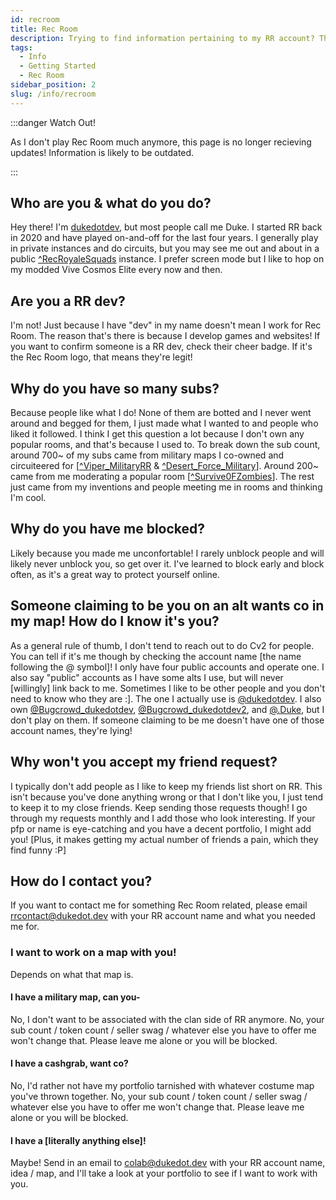 ```yaml
---
id: recroom
title: Rec Room
description: Trying to find information pertaining to my RR account? Then look no further!
tags:
  - Info
  - Getting Started
  - Rec Room
sidebar_position: 2
slug: /info/recroom
---
```


:::danger Watch Out!

As I don't play Rec Room much anymore, this page is no longer recieving updates! Information is likely to be outdated.

:::

## Who are you & what do you do?

Hey there! I'm [dukedotdev](https://rec.net/user/dukedotdev), but most people call me Duke. I started RR back in 2020 and have played on-and-off for the last four years. I generally play in private instances and do circuits, but you may see me out and about in a public [^RecRoyaleSquads](https://rec.net/room/RecRoyaleSquads) instance. I prefer screen mode but I like to hop on my modded Vive Cosmos Elite every now and then.

## Are you a RR dev?

I'm not! Just because I have "dev" in my name doesn't mean I work for Rec Room. The reason that's there is because I develop games and websites! If you want to confirm someone is a RR dev, check their cheer badge. If it's the Rec Room logo, that means they're legit!

## Why do you have so many subs?

Because people like what I do! None of them are botted and I never went around and begged for them, I just made what I wanted to and people who liked it followed. I think I get this question a lot because I don't own any popular rooms, and that's because I used to. To break down the sub count, around 700~ of my subs came from military maps I co-owned and circuiteered for [[^Viper_MilitaryRR](https://rec.net/room/Viper_MilitaryRRS) & [^Desert_Force_Military](https://rec.net/room/Desert_Force_Military)]. Around 200~ came from me moderating a popular room [[^Survive0FZombies](https://rec.net/room/Survive0FZombies)]. The rest just came from my inventions and people meeting me in rooms and thinking I'm cool.

## Why do you have me blocked?

Likely because you made me unconfortable! I rarely unblock people and will likely never unblock you, so get over it. I've learned to block early and block often, as it's a great way to protect yourself online.

## Someone claiming to be you on an alt wants co in my map! How do I know it's you?

As a general rule of thumb, I don't tend to reach out to do Cv2 for people. You can tell if it's me though by checking the account name [the name following the @ symbol]! I only have four public accounts and operate one. I also say "public" accounts as I have some alts I use, but will never [willingly] link back to me. Sometimes I like to be other people and you don't need to know who they are :]. The one I actually use is [@dukedotdev](https://rec.net/user/dukedotdev). I also own [@Bugcrowd_dukedotdev](https://rec.net/user/Bugcrowd_dukedotdev), [@Bugcrowd_dukedotdev2](https://rec.net/user/Bugcrowd_dukedotdev2), and [@.Duke](https://rec.net/user/.Duke), but I don't play on them. If someone claiming to be me doesn't have one of those account names, they're lying!

## Why won't you accept my friend request?

I typically don't add people as I like to keep my friends list short on RR. This isn't because you've done anything wrong or that I don't like you, I just tend to keep it to my close friends. Keep sending those requests though! I go through my requests monthly and I add those who look interesting. If your pfp or name is eye-catching and you have a decent portfolio, I might add you! [Plus, it makes getting my actual number of friends a pain, which they find funny :P]

## How do I contact you?

If you want to contact me for something Rec Room related, please email [rrcontact@dukedot.dev](mailto:rrcontact@dukedot.dev) with your RR account name and what you needed me for.

### I want to work on a map with you!

Depends on what that map is.

#### I have a military map, can you-

No, I don't want to be associated with the clan side of RR anymore. No, your sub count / token count / seller swag / whatever else you have to offer me won't change that. Please leave me alone or you will be blocked.

#### I have a cashgrab, want co?

No, I'd rather not have my portfolio tarnished with whatever costume map you've thrown together. No, your sub count / token count / seller swag / whatever else you have to offer me won't change that. Please leave me alone or you will be blocked.

#### I have a [literally anything else]!

Maybe! Send in an email to [colab@dukedot.dev](mailto:colab@dukedot.dev) with your RR account name, idea / map, and I'll take a look at your portfolio to see if I want to work with you.